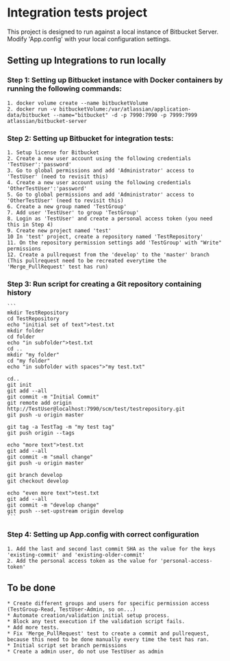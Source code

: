 ﻿# Integration tests project

This project is designed to run against a local instance of Bitbucket Server.
Modify 'App.config' with your local configuration settings.

## Setting up Integrations to run locally
	
### Step 1: Setting up Bitbucket instance with Docker containers by running the following commands:
	1. docker volume create --name bitbucketVolume
	2. docker run -v bitbucketVolume:/var/atlassian/application-data/bitbucket --name="bitbucket" -d -p 7990:7990 -p 7999:7999 atlassian/bitbucket-server

### Step 2: Setting up Bitbucket for integration tests:
	1. Setup license for Bitbucket
	2. Create a new user account using the following credentials 'TestUser':'password'
	3. Go to global permissions and add 'Administrator' access to 'TestUser' (need to revisit this)
	4. Create a new user account using the following credentials 'OtherTestUser':'password'
	5. Go to global permissions and add 'Administrator' access to 'OtherTestUser' (need to revisit this)
	6. Create a new group named 'TestGroup'
	7. Add user 'TestUser' to group 'TestGroup'
	8. Login as 'TestUser' and create a personal access token (you need this in Step 4)
	9. Create new project named 'test'
	10 In 'test' project, create a repository named 'TestRepository'
	11. On the repository permission settings add 'TestGroup' with "Write" permissions 
	12. Create a pullrequest from the 'develop' to the 'master' branch (This pullrequest need to be recreated everytime the 'Merge_PullRequest' test has run)

### Step 3: Run script for creating a Git repository containing history
	```
	mkdir TestRepository
	cd TestRepository
	echo "initial set of text">test.txt
	mkdir folder
	cd folder
	echo "in subfolder">test.txt
	cd ..
	mkdir "my folder"
	cd "my folder"
	echo "in subfolder with spaces">"my test.txt"

	cd..
	git init
	git add --all
	git commit -m "Initial Commit"
	git remote add origin http://TestUser@localhost:7990/scm/test/testrepository.git
	git push -u origin master

	git tag -a TestTag -m "my test tag"
	git push origin --tags

	echo "more text">test.txt
	git add --all
	git commit -m "small change"
	git push -u origin master

	git branch develop
	git checkout develop

	echo "even more text">test.txt
	git add --all
	git commit -m "develop change"
	git push --set-upstream origin develop
	```

### Step 4: Setting up App.config with correct configuration
	1. Add the last and second last commit SHA as the value for the keys 'existing-commit' and 'existing-older-commit'
	2. Add the personal access token as the value for 'personal-access-token'

## To be done
	* Create different groups and users for specific permission access (TestGroup-Read, TestUser-Admin, so on...)
	* Automate creation/validation initial setup process.
	* Block any test execution if the validation script fails.
	* Add more tests.
	* Fix 'Merge_PullRequest' test to create a commit and pullrequest, because this need to be done manually every time the test has ran.
	* Initial script set branch permissions
	* Create a admin user, do not use TestUser as admin